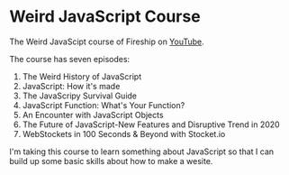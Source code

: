 # Weird JavaScript Course
The Weird JavaScipt course of Fireship on [YouTube](https://www.youtube.com/watch?v=f0DrPLKf6Ro&list=PL0vfts4VzfNixzfaQWwDUg3W5TRbE7CyI&index=6). 

The course has seven episodes:
  1. The Weird History of JavaScript
  2. JavaScript: How it's made
  3. The JavaScripy Survival Guide
  4. JavaScript Function: What's Your Function?
  5. An Encounter with JavaScript Objects
  6. The Future of JavaScript-New Features and Disruptive Trend in 2020
  7. WebStockets in 100 Seconds & Beyond with Stocket.io

I'm taking this course to learn something about JavaScript so that I can build up some basic skills about how to make a wesite.
